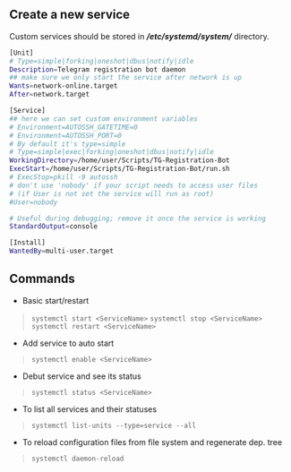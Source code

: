## Create a new service
Custom services should be stored in ***/etc/systemd/system/*** directory.

```bash
[Unit]
# Type=simple|forking|oneshot|dbus|notify|idle
Description=Telegram registration bot daemon
## make sure we only start the service after network is up
Wants=network-online.target
After=network.target

[Service]
## here we can set custom environment variables
# Environment=AUTOSSH_GATETIME=0
# Environment=AUTOSSH_PORT=0
# By default it's type=simple
# Type=simple|exec|forking|oneshot|dbus|notify|idle
WorkingDirectory=/home/user/Scripts/TG-Registration-Bot
ExecStart=/home/user/Scripts/TG-Registration-Bot/run.sh
# ExecStop=pkill -9 autossh
# don't use 'nobody' if your script needs to access user files
# (if User is not set the service will run as root)
#User=nobody

# Useful during debugging; remove it once the service is working
StandardOutput=console

[Install]
WantedBy=multi-user.target
```



## Commands 
- Basic start/restart
>`systemctl start <ServiceName>`
>`systemctl stop <ServiceName>`
>`systemctl restart <ServiceName>`

- Add service to auto start
> `systemctl enable <ServiceName>`

- Debut service and see its status
> `systemctl status <ServiceName>`

- To list all services and their statuses
> `systemctl list-units --type=service --all`


- To reload configuration files from file system and regenerate dep. tree
> `systemctl daemon-reload`